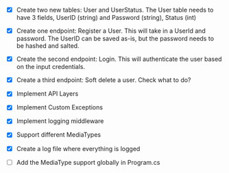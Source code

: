 - [x] Create two new tables: User and UserStatus. The User table needs to have 3 fields, UserID (string) and Password (string), Status (int)
- [x] Create one endpoint: Register a User. This will take in a UserId and password. The UserID can be saved as-is, but the password needs to be hashed and salted.
- [x] Create the second endpoint: Login. This will authenticate the user based on the input credentials.
- [x] Create a third endpoint: Soft delete a user. Check what to do?

- [x] Implement API Layers
- [x] Implement Custom Exceptions
- [x] Implement logging middleware
- [x] Support different MediaTypes

- [x] Create a log file where everything is logged
- [ ] Add the MediaType support globally in Program.cs

